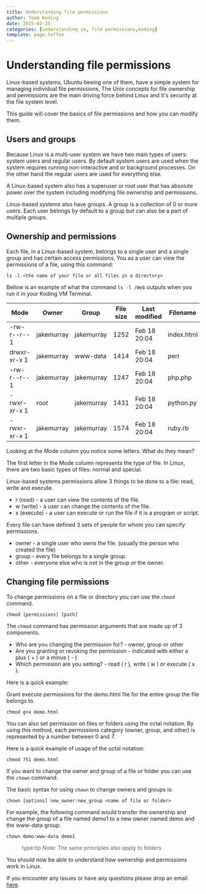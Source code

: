 ```yaml
---
title: Understanding file permissions
author: Team Koding
date: 2015-02-25
categories: [understanding vm, file permissions,koding]
template: page.toffee
---
```


# Understanding file permissions

Linux-based systems, Ubuntu beeing one of them, have a simple system for managing individual file permissions, The Unix concepts for file ownership and permissions are the main driving force behind Linux and it's security at the file system level.

This guide will cover the basics of file permissions and how you can modify them.

## Users and groups

Because Linux is a multi-user system we have two main types of users: system users and regular users. By default system users are used when the system requires running non-interactive and or background processes. On the other hand the regular users are used for everything else.

A Linux-based system also has a superuser or root user that has absolute power over the system including modifying file ownership and permissions.

Linux-based systems also have groups. A group is a collection of 0 or more users. Each user belongs by default to a group but can also be a part of multiple groups.

## Ownership and permissions

Each file, in a Linux-based system, belongs to a single user and a single group and has certain access permissions. You as a user can view the permissions of a file, using this command:

```
ls -l <the name of your file or all files in a directory>
```

Bellow is an example of what the command `ls -l /Web` outputs when you run it in your Koding VM Terminal.

| Mode         | Owner      | Group      | File size | Last modified | Filename   |
|--------------|------------|------------|-----------|---------------|------------|
| -rw-r--r-- 1 | jakemurray | jakemurray | 1252      | Feb 18 20:04  | index.html |
| drwxr-xr-x 1 | jakemurray | www-data   | 1414      | Feb 18 20:04  | perl    |
| -rw-r--r-- 1 | jakemurray | jakemurray | 1247      | Feb 18 20:04  | php.php    |
| -rwxr-xr-x 1 | root       | jakemurray | 1431      | Feb 18 20:04  | python.py  |
| -rwxr-xr-x 1 | jakemurray | jakemurray | 1574      | Feb 18 20:04  | ruby.rb    |

Looking at the Mode column you notice some letters. What do they mean?

The first letter in the Mode column represents the type of file. In Linux, there are two basic types of files: normal and special.

Linux-based systems permissions allow 3 things to be done to a file: read, write and execute.

* r (read) - a user can view the contents of the file.
* w (write) - a user can change the contents of the file.
* x (execute) - a user can execute or run the file if it is a program or script.

Every file can have defined 3 sets of people for whom you can specify permissions.

* owner - a single user who owns the file. (usually the person who created the file)
* group - every file belongs to a single group.
* other - everyone else who is not in the group or the owner.

## Changing file permissions

To change permissions on a file or directory you can use the `chmod` command.

```
chmod [permissions] [path]
```

The `chmod` command has permission arguments that are made up of 3 components.

* Who are you changing the permission for? - owner, group or other
* Are you granting or revoking the permission - indicated with either a plus ( + ) or a minus ( - )
* Which permission are you setting? - read ( r ), write ( w ) or execute ( x ).

Here is a quick example:

Grant execute permissions for the demo.html file for the entire group the file belongs to.

```
chmod g+x demo.html
```

You can also set permission on files or folders using the octal notation. By using this method, each permissions category (owner, group, and other) is represented by a number between 0 and 7.

Here is a quick example of usage of the octal notation:

```
chmod 751 demo.html
```

If you want to change the owner and group of a file or folder you can use the `chown` command.

The basic syntax for using `chown` to change owners and groups is:

```
chown [options] new_owner:new_group <name of file or folder>
```

For example, the following command would transfer the ownership and change the group of a file named demo1 to a new owner named demo and the www-data group:

```
chown demo:www-data demo1
```

> type:tip
> Note: The same principles also apply to folders

You should now be able to understand how ownership and permissions work in Linux.

If you encounter any issues or have any questions please drop an email [here](mailto:support@koding.com).
